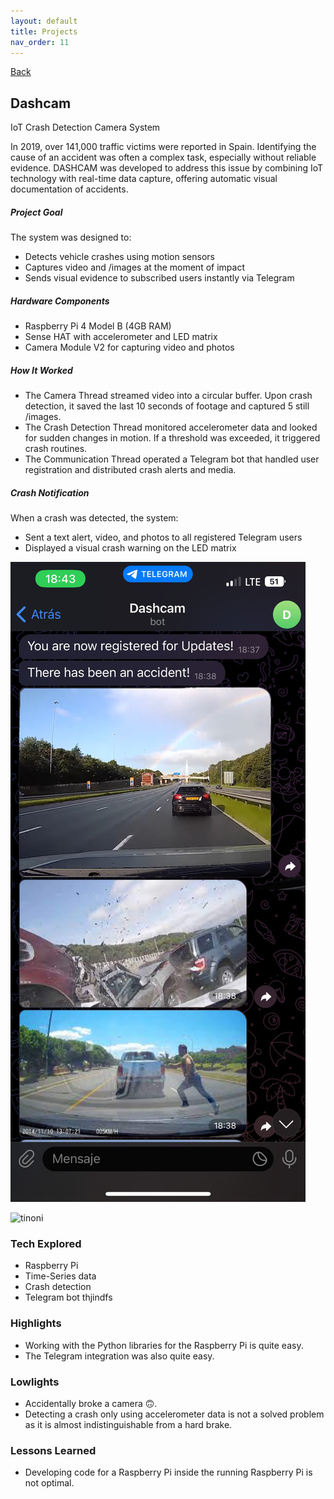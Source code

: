 ```yaml
---
layout: default
title: Projects
nav_order: 11
---
```


[Back](projects.md)

## Dashcam

IoT Crash Detection Camera System

In 2019, over 141,000 traffic victims were reported in Spain. Identifying the cause of an accident was often a complex task, especially without reliable evidence. DASHCAM was developed to address this issue by combining IoT technology with real-time data capture, offering automatic visual documentation of accidents.

##### Project Goal

The system was designed to:

- Detects vehicle crashes using motion sensors
- Captures video and /images at the moment of impact
- Sends visual evidence to subscribed users instantly via Telegram

##### Hardware Components

- Raspberry Pi 4 Model B (4GB RAM)
- Sense HAT with accelerometer and LED matrix
- Camera Module V2 for capturing video and photos

##### How It Worked

- The Camera Thread streamed video into a circular buffer. Upon crash detection, it saved the last 10 seconds of footage and captured 5 still /images.
- The Crash Detection Thread monitored accelerometer data and looked for sudden changes in motion. If a threshold was exceeded, it triggered crash routines.
- The Communication Thread operated a Telegram bot that handled user registration and distributed crash alerts and media.

##### Crash Notification

When a crash was detected, the system:

- Sent a text alert, video, and photos to all registered Telegram users
- Displayed a visual crash warning on the LED matrix

![tinonininin](/images/projects/dashcam/tinoninoini.jpeg)

![tinoni](/images/projects/dashcam/tinoni.gif)

### Tech Explored

- Raspberry Pi
- Time-Series data
- Crash detection
- Telegram bot thjindfs

### Highlights

- Working with the Python libraries for the Raspberry Pi is quite easy.
- The Telegram integration was also quite easy.

### Lowlights

- Accidentally broke a camera 🙃.
- Detecting a crash only using accelerometer data is not a solved problem as it is almost indistinguishable from a hard brake.

### Lessons Learned

- Developing code for a Raspberry Pi inside the running Raspberry Pi is not optimal.
